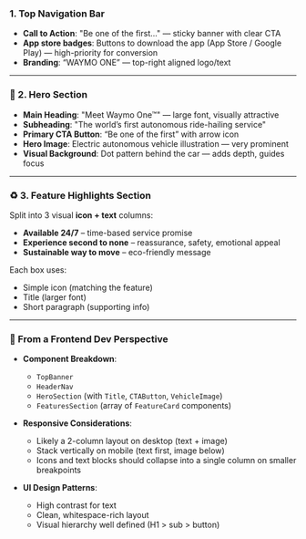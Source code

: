 
### 1. **Top Navigation Bar**

- **Call to Action**: "Be one of the first..." — sticky banner with clear CTA
- **App store badges**: Buttons to download the app (App Store / Google Play) — high-priority for conversion
- **Branding**: “WAYMO ONE” — top-right aligned logo/text

---

### 🧷 2. **Hero Section**

- **Main Heading**: "Meet Waymo One™" — large font, visually attractive
- **Subheading**: "The world’s first autonomous ride-hailing service"
- **Primary CTA Button**: “Be one of the first” with arrow icon
- **Hero Image**: Electric autonomous vehicle illustration — very prominent
- **Visual Background**: Dot pattern behind the car — adds depth, guides focus

---

### ♻️ 3. **Feature Highlights Section**

Split into 3 visual **icon + text** columns:

- **Available 24/7** – time-based service promise
- **Experience second to none** – reassurance, safety, emotional appeal
- **Sustainable way to move** – eco-friendly message

Each box uses:

- Simple icon (matching the feature)
- Title (larger font)
- Short paragraph (supporting info)

---

### 🧩 From a Frontend Dev Perspective

- **Component Breakdown**:
  - `TopBanner`
  - `HeaderNav`
  - `HeroSection` (with `Title`, `CTAButton`, `VehicleImage`)
  - `FeaturesSection` (array of `FeatureCard` components)

- **Responsive Considerations**:
  - Likely a 2-column layout on desktop (text + image)
  - Stack vertically on mobile (text first, image below)
  - Icons and text blocks should collapse into a single column on smaller breakpoints

- **UI Design Patterns**:
  - High contrast for text
  - Clean, whitespace-rich layout
  - Visual hierarchy well defined (H1 > sub > button)
